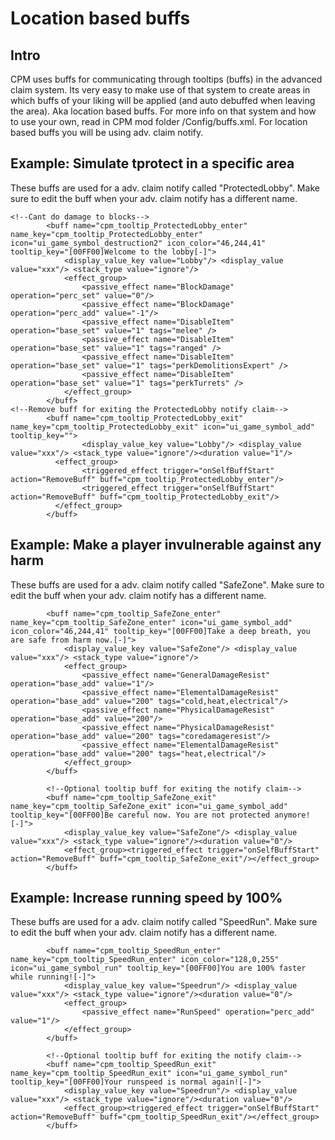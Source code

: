 # Location based buffs

## Intro

CPM uses buffs for communicating through tooltips (buffs) in the advanced claim system. Its very easy to make use of that system to create areas in which buffs of your liking will be applied (and auto debuffed when leaving the area). Aka location based buffs. For more info on that system and how to use your own, read in CPM mod folder /Config/buffs.xml. For location based buffs you will be using adv. claim notify.

## Example: Simulate tprotect in a specific area

These buffs are used for a adv. claim notify called "ProtectedLobby". Make sure to edit the buff when your adv. claim notify has a different name.

```
<!--Cant do damage to blocks-->
        <buff name="cpm_tooltip_ProtectedLobby_enter" name_key="cpm_tooltip_ProtectedLobby_enter" icon="ui_game_symbol_destruction2" icon_color="46,244,41" tooltip_key="[00FF00]Welcome to the lobby[-]">
            <display_value_key value="Lobby"/> <display_value value="xxx"/> <stack_type value="ignore"/>
            <effect_group>
                <passive_effect name="BlockDamage" operation="perc_set" value="0"/>
                <passive_effect name="BlockDamage" operation="perc_add" value="-1"/>
                <passive_effect name="DisableItem" operation="base_set" value="1" tags="melee" />
                <passive_effect name="DisableItem" operation="base_set" value="1" tags="ranged" />
                <passive_effect name="DisableItem" operation="base_set" value="1" tags="perkDemolitionsExpert" />
                <passive_effect name="DisableItem" operation="base_set" value="1" tags="perkTurrets" />
            </effect_group>
        </buff>
<!--Remove buff for exiting the ProtectedLobby notify claim-->
        <buff name="cpm_tooltip_ProtectedLobby_exit" name_key="cpm_tooltip_ProtectedLobby_exit" icon="ui_game_symbol_add" tooltip_key="">
                <display_value_key value="Lobby"/> <display_value value="xxx"/> <stack_type value="ignore"/><duration value="1"/>
          <effect_group>
                <triggered_effect trigger="onSelfBuffStart" action="RemoveBuff" buff="cpm_tooltip_ProtectedLobby_enter"/>
                <triggered_effect trigger="onSelfBuffStart" action="RemoveBuff" buff="cpm_tooltip_ProtectedLobby_exit"/>
          </effect_group>
        </buff>
```

## Example: Make a player invulnerable against any harm

These buffs are used for a adv. claim notify called "SafeZone". Make sure to edit the buff when your adv. claim notify has a different name.

```<!--Cant take damage-->
        <buff name="cpm_tooltip_SafeZone_enter" name_key="cpm_tooltip_SafeZone_enter" icon="ui_game_symbol_add" icon_color="46,244,41" tooltip_key="[00FF00]Take a deep breath, you are safe from harm now.[-]">
            <display_value_key value="SafeZone"/> <display_value value="xxx"/> <stack_type value="ignore"/>
            <effect_group>
                <passive_effect name="GeneralDamageResist" operation="base_add" value="1"/>
                <passive_effect name="ElementalDamageResist" operation="base_add" value="200" tags="cold,heat,electrical"/>
                <passive_effect name="PhysicalDamageResist" operation="base_add" value="200"/>
                <passive_effect name="PhysicalDamageResist" operation="base_add" value="200" tags="coredamageresist"/>
                <passive_effect name="ElementalDamageResist" operation="base_add" value="200" tags="heat,electrical"/>
            </effect_group>
        </buff>
        
        <!--Optional tooltip buff for exiting the notify claim-->
        <buff name="cpm_tooltip_SafeZone_exit" name_key="cpm_tooltip_SafeZone_exit" icon="ui_game_symbol_add" tooltip_key="[00FF00]Be careful now. You are not protected anymore![-]">
            <display_value_key value="SafeZone"/> <display_value value="xxx"/> <stack_type value="ignore"/><duration value="0"/>
            <effect_group><triggered_effect trigger="onSelfBuffStart" action="RemoveBuff" buff="cpm_tooltip_SafeZone_exit"/></effect_group>
        </buff>
```

## Example: Increase running speed by 100%

These buffs are used for a adv. claim notify called "SpeedRun". Make sure to edit the buff when your adv. claim notify has a different name.

```<!--Run 100% faster-->
        <buff name="cpm_tooltip_SpeedRun_enter" name_key="cpm_tooltip_SpeedRun_enter" icon_color="128,0,255" icon="ui_game_symbol_run" tooltip_key="[00FF00]You are 100% faster while running![-]">
            <display_value_key value="Speedrun"/> <display_value value="xxx"/> <stack_type value="ignore"/><duration value="0"/>
            <effect_group>
                <passive_effect name="RunSpeed" operation="perc_add" value="1"/>    
            </effect_group>    
        </buff>

        <!--Optional tooltip buff for exiting the notify claim-->
        <buff name="cpm_tooltip_SpeedRun_exit" name_key="cpm_tooltip_SpeedRun_exit" icon="ui_game_symbol_run" tooltip_key="[00FF00]Your runspeed is normal again![-]">
            <display_value_key value="Speedrun"/> <display_value value="xxx"/> <stack_type value="ignore"/><duration value="0"/>
            <effect_group><triggered_effect trigger="onSelfBuffStart" action="RemoveBuff" buff="cpm_tooltip_SpeedRun_exit"/></effect_group>
        </buff>
```
